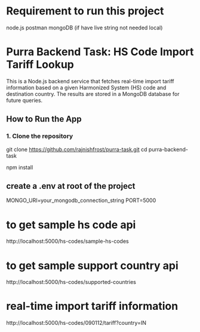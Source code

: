 # Requirement to run this project
node.js
postman
mongoDB (if have live string not needed local)

# Purra Backend Task: HS Code Import Tariff Lookup

This is a Node.js backend service that fetches real-time import tariff information based on a given Harmonized System (HS) code and destination country. The results are stored in a MongoDB database for future queries.

## How to Run the App

### 1. Clone the repository

git clone https://github.com/rajnishfrost/purra-task.git
cd purra-backend-task

npm install 

## create a .env at root of the project
MONGO_URI=your_mongodb_connection_string
PORT=5000

# to get sample hs code api
http://localhost:5000/hs-codes/sample-hs-codes

# to get sample support country api
http://localhost:5000/hs-codes/supported-countries

# real-time import tariff information
http://localhost:5000/hs-codes/090112/tariff?country=IN


